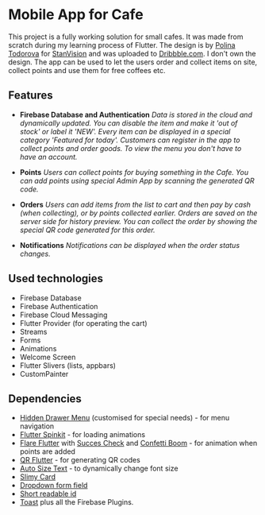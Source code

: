 
# Mobile App for Cafe
This project is a fully working solution for small cafes. It was made from scratch during my learning process of Flutter. The design is by [Polina Todorova](https://dribbble.com/tpdesigned) for [StanVision](https://dribbble.com/stanvision) and was uploaded to [Dribbble.com](https://dribbble.com). I don't own the design. The app can be used to let the users order and collect items on site, collect points and use them for free coffees etc.

## Features

 - **Firebase Database and Authentication**
	*Data is stored in the cloud and dynamically updated. You can disable the item and make it 'out of stock' or label it 'NEW'. Every item can be displayed in a special category 'Featured for today'. Customers can register in the app to collect points and order goods. To view the menu you don't have to have an account.*
	
- **Points**
	*Users can collect points for buying something in the Cafe. You can add points using special Admin App by scanning the generated QR code.*
	
- **Orders**
	*Users can add items from the list to cart and then pay by cash (when collecting), or by points collected earlier. Orders are saved on the server side for history preview. You can collect the order by showing the special QR code generated for this order.*
	
- **Notifications**
	*Notifications can be displayed when the order status changes.*

## Used technologies

 - Firebase Database
 - Firebase Authentication
 - Firebase Cloud Messaging
 - Flutter Provider (for operating the cart)
 - Streams
 - Forms
 - Animations
 - Welcome Screen
 - Flutter Slivers (lists, appbars)
- CustomPainter

## Dependencies
- [Hidden Drawer Menu](https://pub.dev/packages/hidden_drawer_menu) (customised for special needs) - for menu navigation
- [Flutter Spinkit](https://pub.dev/packages/flutter_spinkit) - for loading animations
- [Flare Flutter](https://pub.dev/packages/flare_flutter) with [Succes Check](https://rive.app/a/pollux/files/flare/success-check/preview) and [Confetti Boom](https://rive.app/a/zapdeathdoll/files/flare/confetti-boom/preview) - for animation when points are added
- [QR Flutter](https://pub.dev/packages/qr_flutter) - for generating QR codes
- [Auto Size Text](https://pub.dev/packages/auto_size_text) - to dynamically change font size
- [Slimy Card](https://pub.dev/packages/slimy_card)
- [Dropdown form field](https://pub.dev/packages/dropdown_formfield)
- [Short readable id](https://pub.dev/packages/short_readable_id)
- [Toast](https://pub.dev/packages/toast)
plus all the Firebase Plugins.

